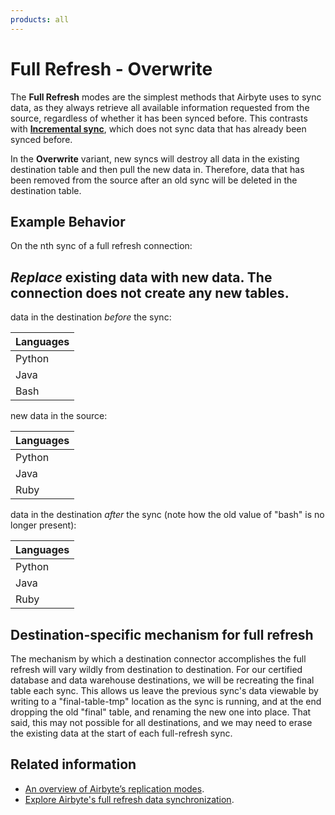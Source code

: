 ```yaml
---
products: all
---
```


# Full Refresh - Overwrite

The **Full Refresh** modes are the simplest methods that Airbyte uses to sync data, as they always retrieve all available information requested from the source, regardless of whether it has been synced before. This contrasts with [**Incremental sync**](./incremental-append.md), which does not sync data that has already been synced before.

In the **Overwrite** variant, new syncs will destroy all data in the existing destination table and then pull the new data in. Therefore, data that has been removed from the source after an old sync will be deleted in the destination table.

## Example Behavior

On the nth sync of a full refresh connection:

## _Replace_ existing data with new data. The connection does not create any new tables.

data in the destination _before_ the sync:

| Languages |
| :-------- |
| Python    |
| Java      |
| Bash      |

new data in the source:

| Languages |
| :-------- |
| Python    |
| Java      |
| Ruby      |

data in the destination _after_ the sync (note how the old value of "bash" is no longer present):

| Languages |
| :-------- |
| Python    |
| Java      |
| Ruby      |

## Destination-specific mechanism for full refresh

The mechanism by which a destination connector accomplishes the full refresh will vary wildly from destination to destination. For our certified database and data warehouse destinations, we will be recreating the final table each sync. This allows us leave the previous sync's data viewable by writing to a "final-table-tmp" location as the sync is running, and at the end dropping the old "final" table, and renaming the new one into place. That said, this may not possible for all destinations, and we may need to erase the existing data at the start of each full-refresh sync.

## Related information

- [An overview of Airbyte’s replication modes](https://airbyte.com/blog/understanding-data-replication-modes).
- [Explore Airbyte's full refresh data synchronization](https://airbyte.com/tutorials/full-data-synchronization).
